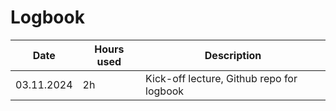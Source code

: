# Logbook

| Date  | Hours used | Description |
| ------------- | ------------- | ------------- |
| 03.11.2024  | 2h  | Kick-off lecture, Github repo for logbook
